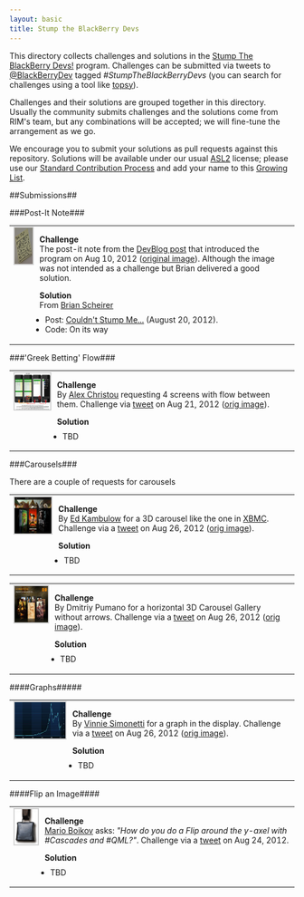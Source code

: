 ```yaml
---
layout: basic
title: Stump the BlackBerry Devs
---
```


This directory collects challenges and solutions in the
[Stump The BlackBerry Devs!](http://devblog.blackberry.com/2012/08/stump-blackberry-devs/) program.
Challenges can be submitted via tweets to [@BlackBerryDev](http://twitter.com/BlackBerryDev)
tagged _#StumpTheBlackBerryDevs_  (you can search for challenges using a tool like
[topsy](http://topsy.com/s?q=%23StumpTheBlackBerryDevs)).

Challenges and their solutions are grouped together in this directory.  Usually the community submits challenges and the solutions come from RIM's team, but any combinations will be accepted; we will fine-tune the arrangement as we go.

We encourage you to submit your solutions as pull requests against this repository.
Solutions will be available under our usual [ASL2](http://www.apache.org/licenses/LICENSE-2.0.html) license;
please use our
[Standard Contribution Process](http://blackberry.github.com/howToContribute.html) and add your name
to this [Growing List](http://blackberry.github.com/approvedSignatories.html).

##Submissions##

###Post-It Note###

<table>
<tr>
<td style="vertical-align: top;">
<a href="makethis-medium.jpg" target="_blank"><img src="makethis-small.jpg" style="border: 2px solid lightgray; margin-right: 8px;" height="64px" align="left"/></a>
</td>
<td style="vertical-align: top;">
<p>
<strong>Challenge</strong><br/>
The post-it note from the <a href="http://devblog.blackberry.com/2012/08/stump-blackberry-devs/">DevBlog post</a>
that introduced the program
on Aug 10, 2012
(<a href="http://rimdevblog.files.wordpress.com/2012/08/stump1.jpg">original image</a>).
Although the image was not intended as a challenge but Brian delivered a good solution.
</p>
<p>
<strong>Solution</strong><br/>
From <a href="https://twitter.com/BrianScheirer">Brian Scheirer</a>
<ul style="margin-left: -1em; margin-top: -5px;">
<li> Post: <a href="http://bbcascadescode.tumblr.com/post/29860845308/couldnt-stump-me-redux">Couldn't Stump Me...</a> (August 20, 2012).</li>
<li> Code: On its way</li>
</ul>
</p>
</td>
</tr>
</table>

###'Greek Betting' Flow###

<table>
<tr>
<td style="vertical-align: top;">
<a href="alexchristou-large.jpg" target="_blank"><img src="alexchristou-small.jpg" style="border: 2px solid lightgray; margin-right: 8px;" height="64px" align="left"/></a>
</td>
<td style="vertical-align: top;">
<p>
<strong>Challenge</strong><br/>
By <a href="http://twitter.com/alexchristou">Alex Christou</a>
requesting 4 screens with flow between them.
Challenge via <a href="http://twitter.com/alexchristou/status/237868841403809793">tweet</a>
on Aug 21, 2012
(<a href="http://twitter.com/alexchristou/status/237868841403809793/photo/1">orig image</a>).
</p>
<p>
<strong>Solution</strong><br/>
<ul style="margin-left: -1em; margin-top: -5px;">
<li>TBD</li>
</ul>
</p>
</td>
</tr>
</table>

###Carousels###

There are a couple of requests for carousels

<table>
<tr>
<td style="vertical-align: top;">
<a href="edkambulow-large.jpg" target="_blank"><img src="edkambulow-small.jpg" style="border: 2px solid lightgray; margin-right: 8px;" height="64px" align="left"/></a>
</td>
<td style="vertical-align: top;">
<p>
<strong>Challenge</strong><br/>
By <a href="http://twitter.com/EKambulow">Ed Kambulow</a> for
a 3D carousel like the one in <a href="http://xbmc.org/">XBMC</a>.
Challenge via a
<a href="http://twitter.com/EKambulow/status/239842214656737282">tweet</a>
on Aug 26, 2012
(<a href="http://twitter.com/EKambulow/status/239842214656737282/photo/1">orig image</a>).
</p>
<p>
<strong>Solution</strong><br/>
<ul style="margin-left: -1em; margin-top: -5px;">
<li>TBD</li>
</ul>
</p>
</td>
</tr>
</table>

<table>
<tr>
<td style="vertical-align: top;">
<a href="dmitriypumano-large.jpg" target="_blank"><img src="dmitriypumano-small.jpg" style="border: 2px solid lightgray; margin-right: 8px;" height="64px" align="left"/></a>
</td>
<td style="vertical-align: top;">
<p>
<strong>Challenge</strong><br/>
By <a ref="http://vk.com/pumano">Dmitriy Pumano</a> for a horizontal 3D Carousel Gallery
without arrows.
Challenge via a <a href="http://twitter.com/Pumano/status/239950693451055104">tweet</a>
on Aug 26, 2012
(<a href="http://twitter.com/Pumano/status/239950693451055104/photo/1">orig image</a>).
</p>
<p>
<strong>Solution</strong><br/>
<ul style="margin-left: -1em; margin-top: -5px;">
<li>TBD</li>
</ul>
</p>
</td>
</tr>
</table>

####Graphs#####

<table>
<tr>
<td style="vertical-align: top;">
<a href="vinniesimonetti-large.jpg" target="_blank"><img src="vinniesimonetti-small.jpg" style="border: 2px solid lightgray; margin-right: 8px;" height="64px" align="left"/></a>
</td>
<td style="vertical-align: top;">
<p>
<strong>Challenge</strong><br/>
By <a href="http://twitter.com/rcmaniac25">Vinnie Simonetti</a>
for a graph in the display.
Challenge via a
<a href="http://twitter.com/rcmaniac25/status/238348217211813889">tweet</a>
on Aug 26, 2012
(<a href="http://twitter.com/rcmaniac25/status/238348217211813889/photo/1">orig image</a>).
</p>
<p>
<strong>Solution</strong><br/>
<ul style="margin-left: -1em; margin-top: -5px;">
<li>TBD</li>
</ul>
</p>
</td>
</tr>
</table>

####Flip an Image####

<table>
<tr>
<td style="vertical-align: top;">
<a href="bell-large.png"><img src="bell-small.png" style="border: 2px solid lightgray; margin-right: 8px;" title="Nothing here, move on" width="64px;" align="left"/></a>
</td>
<td style="vertical-align: top;">
<p>
<strong>Challenge</strong><br/>
<a href="http://twitter.com/marioboikov">Mario Boikov</a> asks: <em>"How do you do a Flip around the y-axel with #Cascades and #QML?"</em>.
Challenge via a
<a href="https://twitter.com/marioboikov/status/239142109905567745">tweet</a>
on Aug 24, 2012.
</p>
<p>
<strong>Solution</strong><br/>
<ul style="margin-left: -1em; margin-top: -5px;">
<li>TBD</li>
</ul>
</p>
</td>
</tr>
</table>



